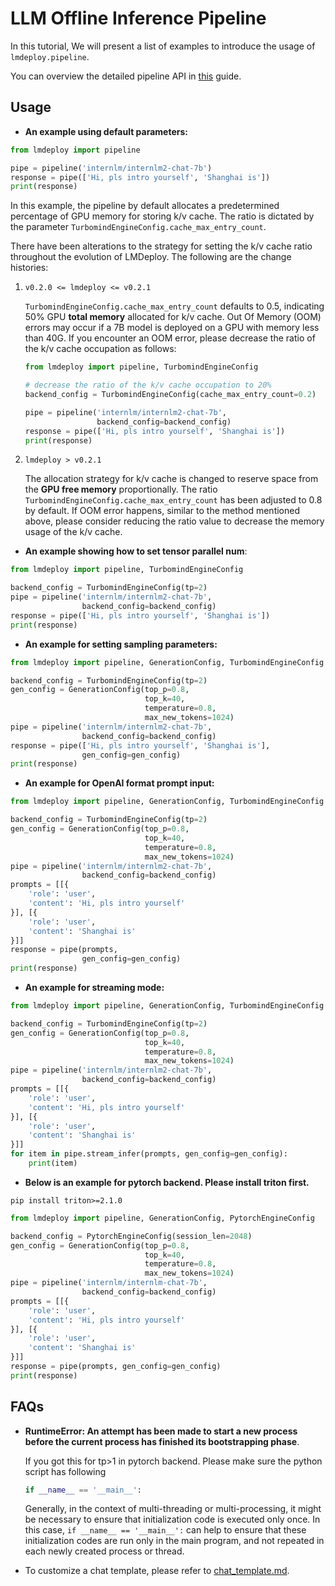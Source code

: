 # LLM Offline Inference Pipeline

In this tutorial, We will present a list of examples to introduce the usage of `lmdeploy.pipeline`.

You can overview the detailed pipeline API in [this](https://lmdeploy.readthedocs.io/en/latest/api/pipeline.html) guide.

## Usage

- **An example using default parameters:**

```python
from lmdeploy import pipeline

pipe = pipeline('internlm/internlm2-chat-7b')
response = pipe(['Hi, pls intro yourself', 'Shanghai is'])
print(response)
```

In this example, the pipeline by default allocates a predetermined percentage of GPU memory for storing k/v cache. The ratio is dictated by the parameter `TurbomindEngineConfig.cache_max_entry_count`.

There have been alterations to the strategy for setting the k/v cache ratio throughout the evolution of LMDeploy. The following are the change histories:

1. `v0.2.0 <= lmdeploy <= v0.2.1`

   `TurbomindEngineConfig.cache_max_entry_count` defaults to 0.5, indicating 50% GPU **total memory** allocated for k/v cache. Out Of Memory (OOM) errors may occur if a 7B model is deployed on a GPU with memory less than 40G. If you encounter an OOM error, please decrease the ratio of the k/v cache occupation as follows:

   ```python
   from lmdeploy import pipeline, TurbomindEngineConfig

   # decrease the ratio of the k/v cache occupation to 20%
   backend_config = TurbomindEngineConfig(cache_max_entry_count=0.2)

   pipe = pipeline('internlm/internlm2-chat-7b',
                   backend_config=backend_config)
   response = pipe(['Hi, pls intro yourself', 'Shanghai is'])
   print(response)
   ```

2. `lmdeploy > v0.2.1`

   The allocation strategy for k/v cache is changed to reserve space from the **GPU free memory** proportionally. The ratio `TurbomindEngineConfig.cache_max_entry_count` has been adjusted to 0.8 by default. If OOM error happens, similar to the method mentioned above, please consider reducing the ratio value to decrease the memory usage of the k/v cache.

- **An example showing how to set tensor parallel num**:

```python
from lmdeploy import pipeline, TurbomindEngineConfig

backend_config = TurbomindEngineConfig(tp=2)
pipe = pipeline('internlm/internlm2-chat-7b',
                backend_config=backend_config)
response = pipe(['Hi, pls intro yourself', 'Shanghai is'])
print(response)
```

- **An example for setting sampling parameters:**

```python
from lmdeploy import pipeline, GenerationConfig, TurbomindEngineConfig

backend_config = TurbomindEngineConfig(tp=2)
gen_config = GenerationConfig(top_p=0.8,
                              top_k=40,
                              temperature=0.8,
                              max_new_tokens=1024)
pipe = pipeline('internlm/internlm2-chat-7b',
                backend_config=backend_config)
response = pipe(['Hi, pls intro yourself', 'Shanghai is'],
                gen_config=gen_config)
print(response)
```

- **An example for OpenAI format prompt input:**

```python
from lmdeploy import pipeline, GenerationConfig, TurbomindEngineConfig

backend_config = TurbomindEngineConfig(tp=2)
gen_config = GenerationConfig(top_p=0.8,
                              top_k=40,
                              temperature=0.8,
                              max_new_tokens=1024)
pipe = pipeline('internlm/internlm2-chat-7b',
                backend_config=backend_config)
prompts = [[{
    'role': 'user',
    'content': 'Hi, pls intro yourself'
}], [{
    'role': 'user',
    'content': 'Shanghai is'
}]]
response = pipe(prompts,
                gen_config=gen_config)
print(response)
```

- **An example for streaming mode:**

```python
from lmdeploy import pipeline, GenerationConfig, TurbomindEngineConfig

backend_config = TurbomindEngineConfig(tp=2)
gen_config = GenerationConfig(top_p=0.8,
                              top_k=40,
                              temperature=0.8,
                              max_new_tokens=1024)
pipe = pipeline('internlm/internlm2-chat-7b',
                backend_config=backend_config)
prompts = [[{
    'role': 'user',
    'content': 'Hi, pls intro yourself'
}], [{
    'role': 'user',
    'content': 'Shanghai is'
}]]
for item in pipe.stream_infer(prompts, gen_config=gen_config):
    print(item)
```

- **Below is an example for pytorch backend. Please install triton first.**

```shell
pip install triton>=2.1.0
```

```python
from lmdeploy import pipeline, GenerationConfig, PytorchEngineConfig

backend_config = PytorchEngineConfig(session_len=2048)
gen_config = GenerationConfig(top_p=0.8,
                              top_k=40,
                              temperature=0.8,
                              max_new_tokens=1024)
pipe = pipeline('internlm/internlm-chat-7b',
                backend_config=backend_config)
prompts = [[{
    'role': 'user',
    'content': 'Hi, pls intro yourself'
}], [{
    'role': 'user',
    'content': 'Shanghai is'
}]]
response = pipe(prompts, gen_config=gen_config)
print(response)
```

## FAQs

- **RuntimeError: An attempt has been made to start a new process before the current process has finished its bootstrapping phase**.

  If you got this for tp>1 in pytorch backend. Please make sure the python script has following

  ```python
  if __name__ == '__main__':
  ```

  Generally, in the context of multi-threading or multi-processing, it might be necessary to ensure that initialization code is executed only once. In this case, `if __name__ == '__main__':` can help to ensure that these initialization codes are run only in the main program, and not repeated in each newly created process or thread.

- To customize a chat template, please refer to [chat_template.md](../advance/chat_template.md).
